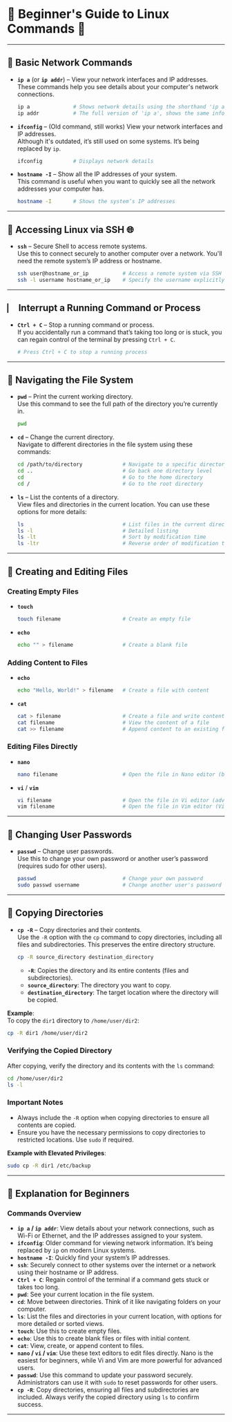 # **🐧 Beginner's Guide to Linux Commands** 🔨

---

## **🔧 Basic Network Commands**

- **`ip a`** (or **`ip addr`**) – View your network interfaces and IP addresses.  
  These commands help you see details about your computer's network connections.
  ```bash
  ip a              # Shows network details using the shorthand 'ip a'
  ip addr           # The full version of 'ip a', shows the same information
  ```

- **`ifconfig`** – (Old command, still works) View your network interfaces and IP addresses.  
  Although it's outdated, it’s still used on some systems. It’s being replaced by `ip`.
  ```bash
  ifconfig          # Displays network details
  ```

- **`hostname -I`** – Show all the IP addresses of your system.  
  This command is useful when you want to quickly see all the network addresses your computer has.
  ```bash
  hostname -I       # Shows the system’s IP addresses
  ```

---

## **🔐 Accessing Linux via SSH** 🌐

- **`ssh`** – Secure Shell to access remote systems.  
  Use this to connect securely to another computer over a network. You'll need the remote system’s IP address or hostname.
  ```bash
  ssh user@hostname_or_ip           # Access a remote system via SSH
  ssh -l username hostname_or_ip    # Specify the username explicitly
  ```

---

## **⎸️ Interrupt a Running Command or Process**

- **`Ctrl + C`** – Stop a running command or process.  
  If you accidentally run a command that’s taking too long or is stuck, you can regain control of the terminal by pressing `Ctrl + C`.
  ```bash
  # Press Ctrl + C to stop a running process
  ```

---

## **📁 Navigating the File System**

- **`pwd`** – Print the current working directory.  
  Use this command to see the full path of the directory you’re currently in.
  ```bash
  pwd
  ```

- **`cd`** – Change the current directory.  
  Navigate to different directories in the file system using these commands:
  ```bash
  cd /path/to/directory             # Navigate to a specific directory
  cd ..                             # Go back one directory level
  cd                                # Go to the home directory
  cd /                              # Go to the root directory
  ```

- **`ls`** – List the contents of a directory.  
  View files and directories in the current location. You can use these options for more details:
  ```bash
  ls                                # List files in the current directory
  ls -l                             # Detailed listing
  ls -lt                            # Sort by modification time
  ls -ltr                           # Reverse order of modification time
  ```

---

## **📄 Creating and Editing Files**

### **Creating Empty Files**
- **`touch`**  
  ```bash
  touch filename                    # Create an empty file
  ```

- **`echo`**  
  ```bash
  echo "" > filename                # Create a blank file
  ```

### **Adding Content to Files**
- **`echo`**  
  ```bash
  echo "Hello, World!" > filename   # Create a file with content
  ```

- **`cat`**  
  ```bash
  cat > filename                    # Create a file and write content (Ctrl + D to save)
  cat filename                      # View the content of a file
  cat >> filename                   # Append content to an existing file
  ```

### **Editing Files Directly**
- **`nano`**  
  ```bash
  nano filename                     # Open the file in Nano editor (beginner-friendly)
  ```

- **`vi`** / **`vim`**  
  ```bash
  vi filename                       # Open the file in Vi editor (advanced)
  vim filename                      # Open the file in Vim editor (Vi improved)
  ```

---

## **🔑 Changing User Passwords**

- **`passwd`** – Change user passwords.  
  Use this to change your own password or another user’s password (requires sudo for other users).
  ```bash
  passwd                            # Change your own password
  sudo passwd username              # Change another user's password (requires sudo)
  ```

---

## **📂 Copying Directories**

- **`cp -R`** – Copy directories and their contents.  
  Use the `-R` option with the `cp` command to copy directories, including all files and subdirectories. This preserves the entire directory structure.
  ```bash
  cp -R source_directory destination_directory
  ```

  - **`-R`**: Copies the directory and its entire contents (files and subdirectories).
  - **`source_directory`**: The directory you want to copy.
  - **`destination_directory`**: The target location where the directory will be copied.

**Example**:  
To copy the `dir1` directory to `/home/user/dir2`:
```bash
cp -R dir1 /home/user/dir2
```

### **Verifying the Copied Directory**
After copying, verify the directory and its contents with the `ls` command:
```bash
cd /home/user/dir2
ls -l
```

### **Important Notes**
- Always include the `-R` option when copying directories to ensure all contents are copied.
- Ensure you have the necessary permissions to copy directories to restricted locations. Use `sudo` if required.

**Example with Elevated Privileges**:
```bash
sudo cp -R dir1 /etc/backup
```

---

## **📝 Explanation for Beginners**

### **Commands Overview**
- **`ip a` / `ip addr`**: View details about your network connections, such as Wi-Fi or Ethernet, and the IP addresses assigned to your system.
- **`ifconfig`**: Older command for viewing network information. It’s being replaced by `ip` on modern Linux systems.
- **`hostname -I`**: Quickly find your system’s IP addresses.
- **`ssh`**: Securely connect to other systems over the internet or a network using their hostname or IP address.
- **`Ctrl + C`**: Regain control of the terminal if a command gets stuck or takes too long.
- **`pwd`**: See your current location in the file system.
- **`cd`**: Move between directories. Think of it like navigating folders on your computer.
- **`ls`**: List the files and directories in your current location, with options for more detailed or sorted views.
- **`touch`**: Use this to create empty files.
- **`echo`**: Use this to create blank files or files with initial content.
- **`cat`**: View, create, or append content to files.
- **`nano` / `vi` / `vim`**: Use these text editors to edit files directly. Nano is the easiest for beginners, while Vi and Vim are more powerful for advanced users.
- **`passwd`**: Use this command to update your password securely. Administrators can use it with `sudo` to reset passwords for other users.
- **`cp -R`**: Copy directories, ensuring all files and subdirectories are included. Always verify the copied directory using `ls` to confirm success.

---

